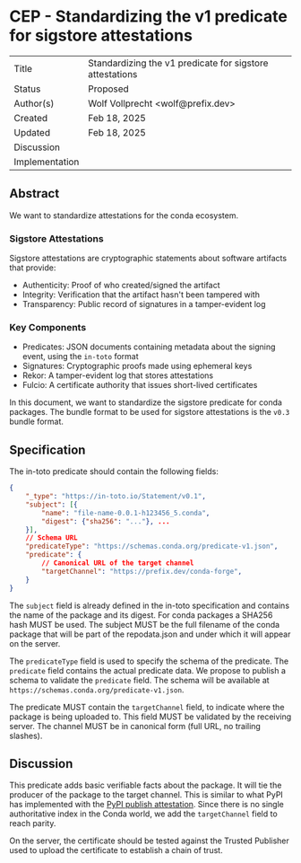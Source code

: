 # CEP - Standardizing the v1 predicate for sigstore attestations

<table>
<tr><td> Title </td><td> Standardizing the v1 predicate for sigstore attestations </td>
<tr><td> Status </td><td> Proposed </td></tr>
<tr><td> Author(s) </td><td> Wolf Vollprecht &lt;wolf@prefix.dev&gt;</td></tr>
<tr><td> Created </td><td> Feb 18, 2025 </td></tr>
<tr><td> Updated </td><td> Feb 18, 2025</td></tr>
<tr><td> Discussion </td><td>  </td></tr>
<tr><td> Implementation </td><td>  </td></tr>
</table>

## Abstract

We want to standardize attestations for the conda ecosystem.

### Sigstore Attestations

Sigstore attestations are cryptographic statements about software artifacts that provide:

- Authenticity: Proof of who created/signed the artifact
- Integrity: Verification that the artifact hasn't been tampered with
- Transparency: Public record of signatures in a tamper-evident log

### Key Components

- Predicates: JSON documents containing metadata about the signing event, using the `in-toto` format
- Signatures: Cryptographic proofs made using ephemeral keys
- Rekor: A tamper-evident log that stores attestations
- Fulcio: A certificate authority that issues short-lived certificates

In this document, we want to standardize the sigstore predicate for conda packages. The bundle format to be used for sigstore attestations is the `v0.3` bundle format.

## Specification

The in-toto predicate should contain the following fields:

```json
{
    "_type": "https://in-toto.io/Statement/v0.1",
    "subject": [{
        "name": "file-name-0.0.1-h123456_5.conda",
        "digest": {"sha256": "..."}, ...
    }],
    // Schema URL
    "predicateType": "https://schemas.conda.org/predicate-v1.json",
    "predicate": {
        // Canonical URL of the target channel
        "targetChannel": "https://prefix.dev/conda-forge",
    }
}
```

The `subject` field is already defined in the in-toto specification and contains the name of the package and its digest.
For conda packages a SHA256 hash MUST be used.
The subject MUST be the full filename of the conda package that will be part of the repodata.json and under which it will appear on the server.

The `predicateType` field is used to specify the schema of the predicate. The `predicate` field contains the actual predicate data.
We propose to publish a schema to validate the `predicate` field. The schema will be available at `https://schemas.conda.org/predicate-v1.json`.

The predicate MUST contain the `targetChannel` field, to indicate where the package is being uploaded to. This field MUST be validated by the receiving server. The channel MUST be in canonical form (full URL, no trailing slashes).

## Discussion

This predicate adds basic verifiable facts about the package. It will tie the producer of the package to the target channel.
This is similar to what PyPI has implemented with the [PyPI publish attestation](https://docs.pypi.org/attestations/publish/v1/). Since there is no single authoritative index in the Conda world, we add the `targetChannel` field to reach parity.

On the server, the certificate should be tested against the Trusted Publisher used to upload the certificate to establish a chain of trust.
